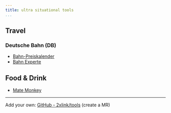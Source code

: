 ```yaml
---
title: ultra situational tools
...
```


## Travel

### Deutsche Bahn (DB)
- [Bahn-Preiskalender](https://bahn.guru/)
- [Bahn Experte](https://bahn.expert/)

## Food & Drink
- [Mate Monkey](https://matemonkey.com/)

---

Add your own: [GitHub - 2xlink/tools](https://github.com/2xlink/tools) (create a MR)

